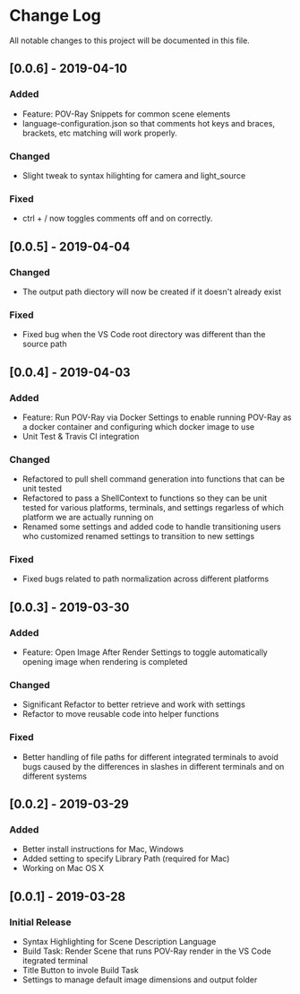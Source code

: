 
# Change Log
All notable changes to this project will be documented in this file.

## [0.0.6] - 2019-04-10

### Added
- Feature: POV-Ray Snippets for common scene elements
- language-configuration.json so that comments hot keys and braces, brackets, etc  matching will work properly.
### Changed
- Slight tweak to syntax hilighting for camera and light_source
### Fixed
- ctrl + / now toggles comments off and on correctly.

## [0.0.5] - 2019-04-04

### Changed
- The output path diectory will now be created if it doesn't already exist
### Fixed
- Fixed bug when the VS Code root directory was different than the source path

## [0.0.4] - 2019-04-03

### Added
- Feature: Run POV-Ray via Docker
  Settings to enable running POV-Ray as a docker container and configuring which docker image to use
- Unit Test & Travis CI integration
### Changed
- Refactored to pull shell command generation into functions that can be unit tested
- Refactored to pass a ShellContext to functions so they can be unit tested for various
  platforms, terminals, and settings regarless of which platform we are actually running on
- Renamed some settings and added code to handle transitioning users who customized renamed
  settings to transition to new settings
### Fixed
- Fixed bugs related to path normalization across different platforms
  
## [0.0.3] - 2019-03-30
 
### Added
- Feature: Open Image After Render
  Settings to toggle automatically opening image when rendering is completed
### Changed
- Significant Refactor to better retrieve and work with settings
- Refactor to move reusable code into helper functions
### Fixed
- Better handling of file paths for different integrated terminals to avoid bugs caused by the differences in slashes in different terminals and on different systems

## [0.0.2] - 2019-03-29
  
### Added
- Better install instructions for Mac, Windows
- Added setting to specify Library Path (required for Mac)
- Working on Mac OS X
  
## [0.0.1] - 2019-03-28
 
### Initial Release

- Syntax Highlighting for Scene Description Language
- Build Task: Render Scene that runs POV-Ray render in the VS Code itegrated terminal
- Title Button to invole Build Task
- Settings to manage default image dimensions and output folder
